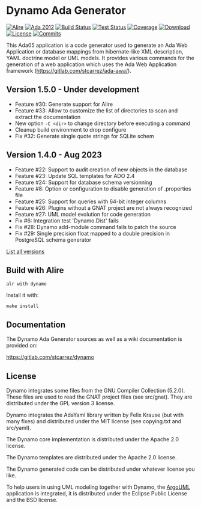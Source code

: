 # Dynamo Ada Generator

[![Alire](https://img.shields.io/endpoint?url=https://alire.ada.dev/badges/dynamo.json)](https://alire.ada.dev/crates/dynamo)
[![Ada 2012](https://img.shields.io/badge/2012-inside-green?logo=ada&logoColor=white&logoSize=auto)](https://adaic.org/ada-resources/standards/ada12)
[![Build Status](https://img.shields.io/endpoint?url=https://porion.vacs.fr/porion/api/v1/projects/dynamo/badges/build.json)](https://porion.vacs.fr/porion/projects/view/dynamo/summary)
[![Test Status](https://img.shields.io/endpoint?url=https://porion.vacs.fr/porion/api/v1/projects/dynamo/badges/tests.json)](https://porion.vacs.fr/porion/projects/view/dynamo/xunits)
[![Coverage](https://img.shields.io/endpoint?url=https://porion.vacs.fr/porion/api/v1/projects/dynamo/badges/coverage.json)](https://porion.vacs.fr/porion/projects/view/dynamo/summary)
[![Download](https://img.shields.io/badge/download-1.4.0-brightgreen.svg)](https://download.vacs.fr/dynamo/dynamo-1.4.0.tar.gz)
[![License](https://img.shields.io/badge/license-APACHE2-blue.svg)](LICENSE)
[![Commits](https://img.shields.io/github/commits-since/stcarrez/dynamo/1.4.0.svg)](Commits)

This Ada05 application is a code generator used to generate
an Ada Web Application or database mappings from hibernate-like
XML description, YAML doctrine model or UML models.  It provides various commands for the
generation of a web application which uses the Ada Web Application framework
(https://gitlab.com/stcarrez/ada-awa/).

## Version 1.5.0   - Under development
  - Feature #30: Generate support for Alire
  - Feature #33: Allow to customize the list of directories to scan and extract the documentation
  - New option `-C <dir>` to change directory before executing a command
  - Cleanup build environment to drop configure
  - Fix #32: Generate single quote strings for SQLite schem

## Version 1.4.0   - Aug 2023
- Feature #22: Support to audit creation of new objects in the database
- Feature #23: Update SQL templates for ADO 2.4
- Feature #24: Support for database schema versionning
- Feature #8: Option or configuration to disable generation of <project>.properties file
- Feature #25: Support for queries with 64-bit integer columns
- Feature #26: Plugins without a GNAT project are not always recognized
- Feature #27: UML model evolution for code generation
- Fix #6: Integration test 'Dynamo.Dist' fails
- Fix #28: Dynamo add-module command fails to patch the source
- Fix #29: Single precision float mapped to a double precision in PostgreSQL schema generator

[List all versions](https://github.com/stcarrez/dynamo/blob/master/NEWS.md)

## Build with Alire

```
alr with dynamo
```

Install it with:
```
make install
```
## Documentation

The Dynamo Ada Generator sources as well as a wiki documentation
is provided on:

   https://gitlab.com/stcarrez/dynamo


## License

Dynamo integrates some files from the GNU Compiler Collection (5.2.0).
These files are used to read the GNAT project files (see src/gnat).
They are distributed under the GPL version 3 license.

Dynamo integrates the AdaYaml library written by Felix Krause
(but with many fixes) and distributed under the MIT license (see copying.txt and src/yaml).

The Dynamo core implementation is distributed under the Apache 2.0 license.

The Dynamo templates are distributed under the Apache 2.0 license.

The Dynamo generated code can be distributed under whatever license you like.

To help users in using UML modeling together with Dynamo, the [ArgoUML](https://github.com/argouml-tigris-org/argouml)
application is integrated, it is distributed under the Eclipse Public License and the BSD license.


